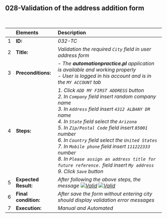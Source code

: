 ## 028-Validation of the address addition form

<br>

|     | Elements             | Description                                                                                                                                                                                                                                                                                                                                                                                                                                                                                           |
| :-- | :------------------- | :---------------------------------------------------------------------------------------------------------------------------------------------------------------------------------------------------------------------------------------------------------------------------------------------------------------------------------------------------------------------------------------------------------------------------------------------------------------------------------------------------- |
| 1   | **ID:**              | _032-TC_                                                                                                                                                                                                                                                                                                                                                                                                                                                                                              |
| 2   | **Title:**           | _Validation the required `City` field in user address form_                                                                                                                                                                                                                                                                                                                                                                                                                                           |
| 3   | **Preconditions:**   | _- The **automationpractice.pl** application is available and working properly <br> - User is logged in his account and is in the `MY ACCOUNT` tab_                                                                                                                                                                                                                                                                                                                                                   |
| 4   | **Steps:**           | _1. Click `ADD MY FIRST ADDRESS` button <br> 2. In `Company` field insert random company name <br> 3. In `Address` field insert `4312 ALBANY DR` name <br> 4. In `State` field select the `Arizona` <br> 5. In `Zip/Postal Code` field insert `85001` number <br> 6. In `Country` field select the `United States` <br> 7. In `Mobile phone` field insert `111222333` number <br> 8. In `Please assign an address title for future reference.` field insert `My address` <br> 9. Click `Save` button_ |
| 5   | **Expected Result:** | _After following the above steps, the message [![Valid](https://img.shields.io/badge/There%20is%201%20errors-f3515c)](#) [![Valid](https://img.shields.io/badge/city%20is%20required-f3515c)](#)_                                                                                                                                                                                                                                                                                                     |
| 6   | **Final condition:** | _After save the form without entering city should display validation error messages_                                                                                                                                                                                                                                                                                                                                                                                                                  |
| 7   | **Execution:**       | _Manual and Automated_                                                                                                                                                                                                                                                                                                                                                                                                                                                                                |
